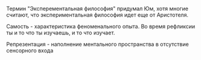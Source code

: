 Термин "Эксперементальная философия" придумал Юм, хотя многие считают, что экспериментальная философия идет еще от Аристотеля.

Самость - характеристика феноменального опыта. Во время рефликсии ты и то что ты изучаешь, и то что изучает.

Репрезентация - наполнение ментального пространства в отсутствие сенсорного входа

